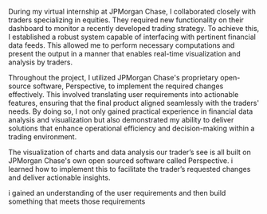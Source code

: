 During my virtual internship at JPMorgan Chase, I collaborated closely with traders specializing in equities. They required new functionality on their dashboard to monitor a recently developed trading strategy. To achieve this, I established a robust system capable of interfacing with pertinent financial data feeds. This allowed me to perform necessary computations and present the output in a manner that enables real-time visualization and analysis by traders.

Throughout the project, I utilized JPMorgan Chase's proprietary open-source software, Perspective, to implement the required changes effectively. This involved translating user requirements into actionable features, ensuring that the final product aligned seamlessly with the traders' needs. By doing so, I not only gained practical experience in financial data analysis and visualization but also demonstrated my ability to deliver solutions that enhance operational efficiency and decision-making within a trading environment.

The visualization of charts and data analysis our trader’s see is all built on JPMorgan Chase's own open sourced software called Perspective. i learned how to implement this to facilitate the trader’s requested changes and deliver actionable insights.

i  gained an understanding of the user requirements and then build something that meets those requirements
